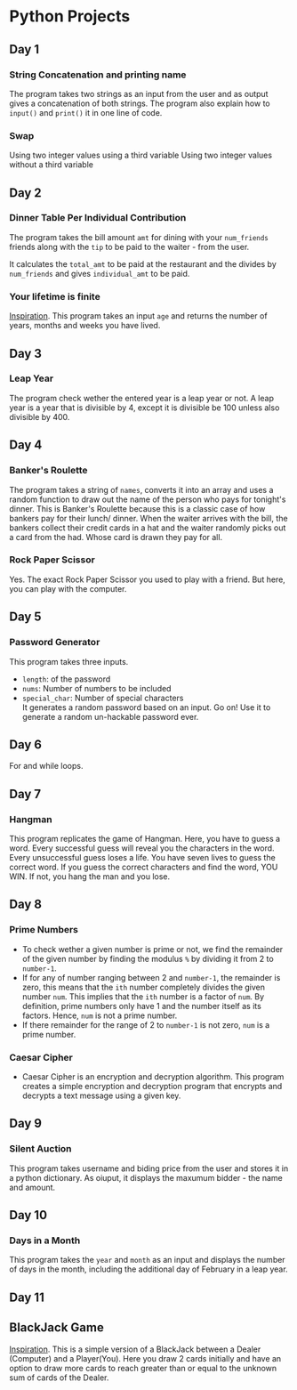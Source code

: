 # Python Projects

## Day 1

### String Concatenation and printing name

The program takes two strings as an input from the user and as output gives a concatenation of both strings.
The program also explain how to `input()` and `print()` it in one line of code.

### Swap

Using two integer values using a third variable
Using two integer values without a third variable

## Day 2

### Dinner Table Per Individual Contribution

The program takes the bill amount `amt` for dining with your `num_friends` friends along with the `tip` to be paid to the waiter - from the user.

It calculates the `total_amt` to be paid at the restaurant and the divides by `num_friends` and gives `individual_amt` to be paid.

### Your lifetime is finite

[Inspiration](https://waitbutwhy.com/2014/05/life-weeks.html).
This program takes an input `age` and returns the number of years, months and weeks you have lived.

## Day 3

### Leap Year

The program check wether the entered year is a leap year or not. A leap year is a year that is divisible by 4, except it is divisible be 100 unless also divisible by 400.

## Day 4

### Banker's Roulette

The program takes a string of `names`, converts it into an array and uses a random function to draw out the name of the person who pays for tonight's dinner.
This is Banker's Roulette because this is a classic case of how bankers pay for their lunch/ dinner. When the waiter arrives with the bill, the bankers collect their credit cards in a hat and the waiter randomly picks out a card from the had. Whose card is drawn they pay for all.

### Rock Paper Scissor

Yes. The exact Rock Paper Scissor you used to play with a friend. But here, you can play with the computer.

## Day 5

### Password Generator

This program takes three inputs.

- `length`: of the password
- `nums`: Number of numbers to be included
- `special_char`: Number of special characters  
  It generates a random password based on an input. Go on! Use it to generate a random un-hackable password ever.

## Day 6

For and while loops.

## Day 7

### Hangman

This program replicates the game of Hangman. Here, you have to guess a word. Every successful guess will reveal you the characters in the word. Every unsuccessful guess loses a life. You have seven lives to guess the correct word.
If you guess the correct characters and find the word, YOU WIN. If not, you hang the man and you lose.

## Day 8

### Prime Numbers

- To check wether a given number is prime or not, we find the remainder of the given number by finding the modulus `%` by dividing it from 2 to `number-1`.
- If for any of number ranging between 2 and `number-1`, the remainder is zero, this means that the `ith` number completely divides the given number `num`. This implies that the `ith` number is a factor of `num`. By definition, prime numbers only have 1 and the number itself as its factors. Hence, `num` is not a prime number.
- If there remainder for the range of 2 to `number-1` is not zero, `num` is a prime number.

### Caesar Cipher

- Caesar Cipher is an encryption and decryption algorithm. This program creates a simple encryption and decryption program that encrypts and decrypts a text message using a given key.

## Day 9

### Silent Auction

This program takes username and biding price from the user and stores it in a python dictionary. As oiuput, it displays the maxumum bidder - the name and amount.

## Day 10

### Days in a Month

This program takes the `year` and `month` as an input and displays the number of days in the month, including the additional day of February in a leap year.

## Day 11

## BlackJack Game

[Inspiration](https://www.247blackjack.com/).
This is a simple version of a BlackJack between a Dealer (Computer) and a Player(You). Here you draw 2 cards initially and have an option to draw more cards to reach greater than or equal to the unknown sum of cards of the Dealer.
